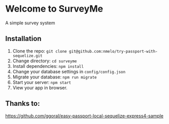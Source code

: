 # Welcome to SurveyMe

A simple survey system

## Installation

1. Clone the repo: `git clone git@github.com:nmelo/try-passport-with-sequelize.git`
2. Change directory: `cd surveyme`
3. Install dependencies: `npm install`
4. Change your database settings in `config/config.json`
5. Migrate your database: `npm run migrate`
6. Start your server: `npm start`
7. View your app in browser.


## Thanks to: 

https://github.com/ggoral/easy-passport-local-sequelize-express4-sample